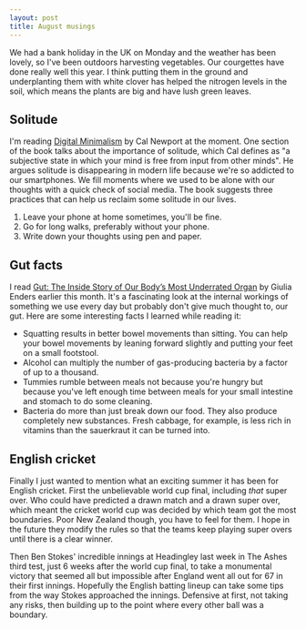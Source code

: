 ```yaml
---
layout: post
title: August musings
---
```


We had a bank holiday in the UK on Monday and the weather has been lovely, so I've been outdoors harvesting vegetables. Our courgettes have done really well this year. I think putting them in the ground and underplanting them with white clover has helped the nitrogen levels in the soil, which means the plants are big and have lush green leaves.

## Solitude

I'm reading [Digital Minimalism](http://www.calnewport.com/books/digital-minimalism/) by Cal Newport at the moment. One section of the book talks about the importance of solitude, which Cal defines as "a subjective state in which your mind is free from input from other minds". He argues solitude is disappearing in modern life because we're so addicted to our smartphones. We fill moments where we used to be alone with our thoughts with a quick check of social media. The book suggests three practices that can help us reclaim some solitude in our lives.

1. Leave your phone at home sometimes, you'll be fine.
2. Go for long walks, preferably without your phone.
3. Write down your thoughts using pen and paper.

## Gut facts

I read [Gut: The Inside Story of Our Body’s Most Underrated Organ](https://www.goodreads.com/book/show/23013953-gut) by Giulia Enders earlier this month. It's a fascinating look at the internal workings of something we use every day but probably don't give much thought to, our gut. Here are some interesting facts I learned while reading it:

- Squatting results in better bowel movements than sitting. You can help your bowel movements by leaning forward slightly and putting your feet on a small footstool.
- Alcohol can multiply the number of gas-producing bacteria by a factor of up to a thousand.
- Tummies rumble between meals not because you're hungry but because you've left enough time between meals for your small intestine and stomach to do some cleaning.
- Bacteria do more than just break down our food. They also produce completely new substances. Fresh cabbage, for example, is less rich in vitamins than the sauerkraut it can be turned into.

## English cricket

Finally I just wanted to mention what an exciting summer it has been for English cricket. First the unbelievable world cup final, including _that_ super over. Who could have predicted a drawn match and a drawn super over, which meant the cricket world cup was decided by which team got the most boundaries. Poor New Zealand though, you have to feel for them. I hope in the future they modify the rules so that the teams keep playing super overs until there is a clear winner.

Then Ben Stokes' incredible innings at Headingley last week in The Ashes third test, just 6 weeks after the world cup final, to take a monumental victory that seemed all but impossible after England went all out for 67 in their first innings. Hopefully the English batting lineup can take some tips from the way Stokes approached the innings. Defensive at first, not taking any risks, then building up to the point where every other ball was a boundary.